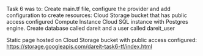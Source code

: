 Task 6 was to:
Create main.tf file, configure the provider and add configuration to create resources: 
Cloud Storage bucket that has public access configured
Compute Instance
Cloud SQL instance with Postgres engine. Create database called dareit and a user called dareit_user






Static page hosted on Cloud Storage bucket with public access configured: https://storage.googleapis.com/dareit-task6-tf/index.html


